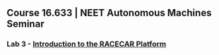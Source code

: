 ## Course 16.633 | NEET Autonomous Machines Seminar

### Lab 3 - [Introduction to the RACECAR Platform](lab3/index.md)